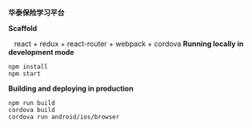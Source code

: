 **华泰保险学习平台** 

**Scaffold**

    react + redux + react-router + webpack + cordova
**Running locally in development mode**

    npm install
    npm start

**Building and deploying in production**

    npm run build
    cordova build
    cordova run android/ios/browser
